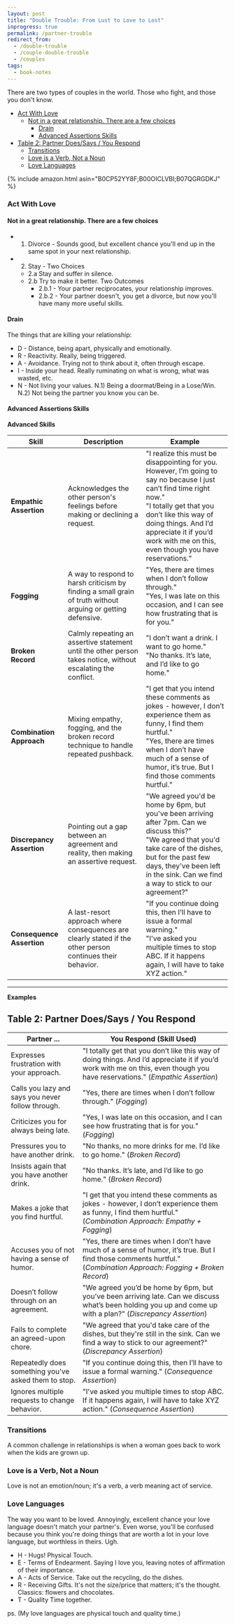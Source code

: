 ```yaml
---
layout: post
title: "Double Trouble: From Lust to Love to Lost"
inprogress: true
permalink: /partner-trouble
redirect_from:
  - /double-trouble
  - /couple-double-trouble
  - /couples
tags:
  - book-notes
---
```


There are two types of couples in the world. Those who fight, and those you don't know.

<!-- prettier-ignore-start -->
<!-- vim-markdown-toc-start -->

- [Act With Love](#act-with-love)
  - [Not in a great relationship. There are a few choices](#not-in-a-great-relationship-there-are-a-few-choices)
    - [Drain](#drain)
    - [Advanced Assertions Skills](#advanced-assertions-skills)
- [Table 2: Partner Does/Says / You Respond](#table-2-partner-doessays--you-respond)
  - [Transitions](#transitions)
  - [Love is a Verb, Not a Noun](#love-is-a-verb-not-a-noun)
  - [Love Languages](#love-languages)

<!-- vim-markdown-toc-end -->
<!-- prettier-ignore-end -->

{% include amazon.html asin="B0CP52YY8F;B00OICLVBI;B07QGRGDKJ" %}

### Act With Love

#### Not in a great relationship. There are a few choices

- 1. Divorce - Sounds good, but excellent chance you'll end up in the same spot in your next relationship.
- 2. Stay - Two Choices
  - 2.a Stay and suffer in silence.
  - 2.b Try to make it better. Two Outcomes
    - 2.b.1 - Your partner reciprocates, your relationship improves.
    - 2.b.2 - Your partner doesn't, you get a divorce, but now you'll have many more useful skills.

#### Drain

The things that are killing your relationship:

- D - Distance, being apart, physically and emotionally.
- R - Reactivity. Really, being triggered.
- A - Avoidance. Trying not to think about it, often through escape.
- I - Inside your head. Really ruminating on what is wrong, what was wasted, etc.
- N - Not living your values.
  N.1) Being a doormat/Being in a Lose/Win.
  N.2) Not being the partner you know you can be.

#### Advanced Assertions Skills

**Advanced Skills**

| **Skill**                 | **Description**                                                                                               | **Example**                                                                                                                                                                                                                                                                       |
| ------------------------- | ------------------------------------------------------------------------------------------------------------- | --------------------------------------------------------------------------------------------------------------------------------------------------------------------------------------------------------------------------------------------------------------------------------- |
| **Empathic Assertion**    | Acknowledges the other person's feelings before making or declining a request.                                | "I realize this must be disappointing for you. However, I’m going to say no because I just can’t find time right now." <br> "I totally get that you don’t like this way of doing things. And I’d appreciate it if you’d work with me on this, even though you have reservations." |
| **Fogging**               | A way to respond to harsh criticism by finding a small grain of truth without arguing or getting defensive.   | "Yes, there are times when I don’t follow through." <br> "Yes, I was late on this occasion, and I can see how frustrating that is for you."                                                                                                                                       |
| **Broken Record**         | Calmly repeating an assertive statement until the other person takes notice, without escalating the conflict. | "I don’t want a drink. I want to go home." <br> "No thanks. It’s late, and I’d like to go home."                                                                                                                                                                                  |
| **Combination Approach**  | Mixing empathy, fogging, and the broken record technique to handle repeated pushback.                         | "I get that you intend these comments as jokes - however, I don’t experience them as funny, I find them hurtful." <br> "Yes, there are times when I don’t have much of a sense of humor, it’s true. But I find those comments hurtful."                                           |
| **Discrepancy Assertion** | Pointing out a gap between an agreement and reality, then making an assertive request.                        | "We agreed you'd be home by 6pm, but you've been arriving after 7pm. Can we discuss this?" <br> "We agreed that you'd take care of the dishes, but for the past few days, they've been left in the sink. Can we find a way to stick to our agreement?"                            |
| **Consequence Assertion** | A last-resort approach where consequences are clearly stated if the other person continues their behavior.    | "If you continue doing this, then I’ll have to issue a formal warning." <br> "I've asked you multiple times to stop ABC. If it happens again, I will have to take XYZ action."                                                                                                    |

---

**Examples**

## Table 2: Partner Does/Says / You Respond

| **Partner ...**                                      | **You Respond (Skill Used)**                                                                                                                                                 |
| ---------------------------------------------------- | ---------------------------------------------------------------------------------------------------------------------------------------------------------------------------- |
| Expresses frustration with your approach.            | "I totally get that you don’t like this way of doing things. And I’d appreciate it if you’d work with me on this, even though you have reservations." (_Empathic Assertion_) |
| Calls you lazy and says you never follow through.    | "Yes, there are times when I don’t follow through." (_Fogging_)                                                                                                              |
| Criticizes you for always being late.                | "Yes, I was late on this occasion, and I can see how frustrating that is for you." (_Fogging_)                                                                               |
| Pressures you to have another drink.                 | "No thanks, no more drinks for me. I’d like to go home." (_Broken Record_)                                                                                                   |
| Insists again that you have another drink.           | "No thanks. It’s late, and I’d like to go home." (_Broken Record_)                                                                                                           |
| Makes a joke that you find hurtful.                  | "I get that you intend these comments as jokes - however, I don’t experience them as funny, I find them hurtful." (_Combination Approach: Empathy + Fogging_)                |
| Accuses you of not having a sense of humor.          | "Yes, there are times when I don’t have much of a sense of humor, it’s true. But I find those comments hurtful." (_Combination Approach: Fogging + Broken Record_)           |
| Doesn’t follow through on an agreement.              | "We agreed you’d be home by 6pm, but you’ve been arriving late. Can we discuss what’s been holding you up and come up with a plan?" (_Discrepancy Assertion_)                |
| Fails to complete an agreed-upon chore.              | "We agreed that you'd take care of the dishes, but they're still in the sink. Can we find a way to stick to our agreement?" (_Discrepancy Assertion_)                        |
| Repeatedly does something you've asked them to stop. | "If you continue doing this, then I’ll have to issue a formal warning." (_Consequence Assertion_)                                                                            |
| Ignores multiple requests to change behavior.        | "I've asked you multiple times to stop ABC. If it happens again, I will have to take XYZ action." (_Consequence Assertion_)                                                  |

### Transitions

A common challenge in relationships is when a woman goes back to work when the kids are grown up.

### Love is a Verb, Not a Noun

Love is not an emotion/noun; it's a verb, a verb meaning act of service.

### Love Languages

The way you want to be loved. Annoyingly, excellent chance your love language doesn't match your partner's. Even worse, you'll be confused because you think you're doing things that are worth a lot in your love language, but worthless in theirs. Ugh.

- H - Hugs! Physical Touch.
- E - Terms of Endearment. Saying I love you, leaving notes of affirmation of their importance.
- A - Acts of Service. Take out the recycling, do the dishes.
- R - Receiving Gifts. It's not the size/price that matters; it's the thought. Classics: flowers and chocolates.
- T - Quality Time together.

ps. (My love languages are physical touch and quality time.)
